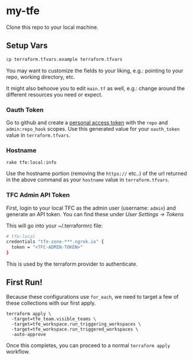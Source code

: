 # my-tfe

Clone this repo to your local machine.

## Setup Vars
```sh
cp terraform.tfvars.example terraform.tfvars
```

You may want to customize the fields to your liking, e.g.:
pointing to your repo, working directory, etc.

It might also behoove you to edit `main.tf` as well, e.g.:
change around the different resources you need or expect.

### Oauth Token
Go to github and create a [personal access token](https://github.com/settings/tokens/new)
with the `repo` and `admin:repo_hook` scopes. Use this generated value for your
`oauth_token` value in `terraform.tfvars`.

### Hostname
```
rake tfe:local:info
```
Use the hostname portion (removing the `https://` etc..) of the url returned in the above command as your
`hostname` value in `terraform.tfvars`.

### TFC Admin API Token

First, login to your local TFC as the admin user (username: `admin`) and generate an API token.  You can find these under *User Settings -> Tokens*

This will go into your ~/.terraformrc file:

```sh
# tfe:local
credentials "tfe-zone-***.ngrok.io" {
  token = "<TFC-ADMIN-TOKEN>"
}
```

This is used by the terraform provider to authenticate.

## First Run!

Because these configurations use `for_each`, we need to target a few of these collections with our first apply.

```
terraform apply \
  -target=tfe_team.visible_teams \
  -target=tfe_workspace.run_triggering_workspaces \
  -target=tfe_workspace.run_triggered_workspaces \
  -auto-approve
```

Once this completes, you can proceed to a normal `terraform apply` workflow.
